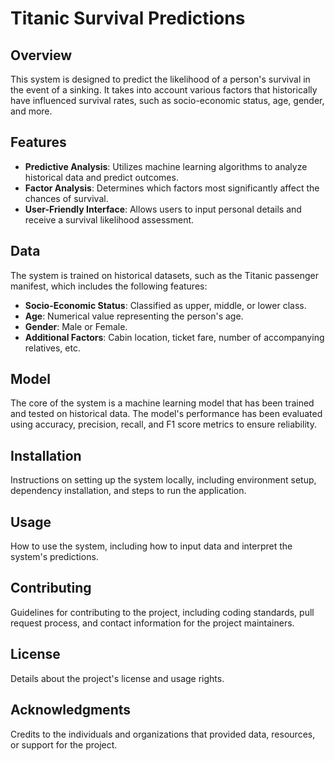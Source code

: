 # Titanic Survival Predictions

## Overview
This system is designed to predict the likelihood of a person's survival in the event of a sinking. It takes into account various factors that historically have influenced survival rates, such as socio-economic status, age, gender, and more.

## Features
- **Predictive Analysis**: Utilizes machine learning algorithms to analyze historical data and predict outcomes.
- **Factor Analysis**: Determines which factors most significantly affect the chances of survival.
- **User-Friendly Interface**: Allows users to input personal details and receive a survival likelihood assessment.

## Data
The system is trained on historical datasets, such as the Titanic passenger manifest, which includes the following features:
- **Socio-Economic Status**: Classified as upper, middle, or lower class.
- **Age**: Numerical value representing the person's age.
- **Gender**: Male or Female.
- **Additional Factors**: Cabin location, ticket fare, number of accompanying relatives, etc.

## Model
The core of the system is a machine learning model that has been trained and tested on historical data. The model's performance has been evaluated using accuracy, precision, recall, and F1 score metrics to ensure reliability.

## Installation
Instructions on setting up the system locally, including environment setup, dependency installation, and steps to run the application.

## Usage
How to use the system, including how to input data and interpret the system's predictions.

## Contributing
Guidelines for contributing to the project, including coding standards, pull request process, and contact information for the project maintainers.

## License
Details about the project's license and usage rights.

## Acknowledgments
Credits to the individuals and organizations that provided data, resources, or support for the project.

